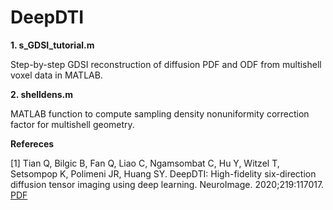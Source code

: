 # DeepDTI

**1. s_GDSI_tutorial.m**

Step-by-step GDSI reconstruction of diffusion PDF and ODF from multishell voxel data in MATLAB.

**2. shelldens.m**

  MATLAB function to compute sampling density nonuniformity correction factor for multishell geometry.

**Refereces**

[1] Tian Q, Bilgic B, Fan Q, Liao C, Ngamsombat C, Hu Y, Witzel T, Setsompop K, Polimeni JR, Huang SY. DeepDTI: High-fidelity six-direction diffusion tensor imaging using deep learning. NeuroImage. 2020;219:117017. [PDF](https://www.sciencedirect.com/science/article/pii/S1053811920305036)
